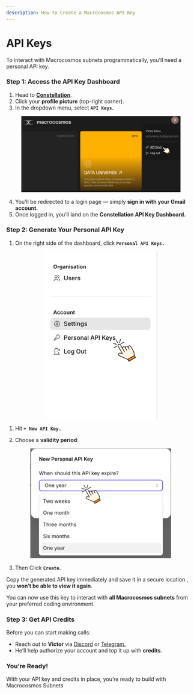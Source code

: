 ```yaml
---
description: How to Create a Macrocosmos API Key
---
```


# API Keys

To interact with Macrocosmos subnets programmatically, you'll need a personal API key.&#x20;

### Step 1: Access the API Key Dashboard

1. Head to [**Constellation**](https://constellation.macrocosmos.ai/).
2. Click your **profile picture** (top-right corner).
3. In the dropdown menu, select **`API Keys`.**

<figure><img src="../../.gitbook/assets/Untitled design (3).png" alt="" width="563"><figcaption></figcaption></figure>

4. You’ll be redirected to a login page — simply **sign in with your Gmail account.**
5. Once logged in, you’ll land on the **Constellation API Key Dashboard.**



### Step 2: Generate Your Personal API Key

1. On the right side of the dashboard, click **`Personal API Keys.`**

<div align="center"><figure><img src="../../.gitbook/assets/Untitled design (2).png" alt="" width="303"><figcaption></figcaption></figure></div>

1. Hit **`+ New API Key.`**
2.  Choose a **validity period**:



    <figure><img src="../../.gitbook/assets/Untitled design.png" alt="" width="375"><figcaption></figcaption></figure>
3. Then Click **`Create`.**

Copy the generated API key immediately and save it in a secure location , you **won’t be able to view it again**.

You can now use this key to interact with **all Macrocosmos subnets** from your preferred coding environment.



### Step 3: Get API Credits

Before you can start making calls:

* Reach out to **Victor** via [Discord](https://discord.gg/sXJPmGTnVR) or [Telegram.](https://t.me/MacrocosmosAI)
* He’ll help authorize your account and top it up with **credits**.

### You’re Ready!

With your API key and credits in place, you’re ready to build with Macrocosmos Subnets

